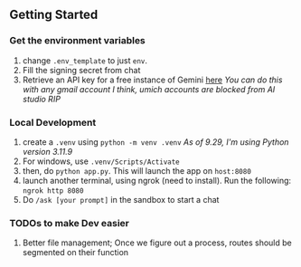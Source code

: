 ## Getting Started
### Get the environment variables
1. change `.env_template` to just `env`. 
2. Fill the signing secret from chat
3. Retrieve an API key for a free instance of Gemini [here](https://aistudio.google.com/u/1/api-keys)
*You can do this with any gmail account I think, umich accounts are blocked from AI studio RIP*
### Local Development
1. create a `.venv` using `python -m venv .venv`
*As of 9.29, I'm using Python version 3.11.9*
2. For windows, use `.venv/Scripts/Activate`
3. then, do `python app.py`. This will launch the app on `host:8080`
4. launch another terminal, using ngrok (need to install). Run the following:
        `ngrok http 8080`
5. Do `/ask [your prompt]` in the sandbox to start a chat

### TODOs to make Dev easier
1. Better file management; Once we figure out a process, routes should be segmented on their function